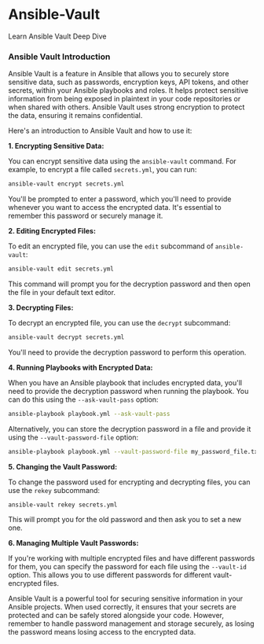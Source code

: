 # Ansible-Vault
Learn Ansible Vault Deep Dive

### Ansible Vault Introduction
Ansible Vault is a feature in Ansible that allows you to securely store sensitive data, such as passwords, encryption keys, API tokens, and other secrets, within your Ansible playbooks and roles. It helps protect sensitive information from being exposed in plaintext in your code repositories or when shared with others. Ansible Vault uses strong encryption to protect the data, ensuring it remains confidential.

Here's an introduction to Ansible Vault and how to use it:

**1. Encrypting Sensitive Data:**

You can encrypt sensitive data using the `ansible-vault` command. For example, to encrypt a file called `secrets.yml`, you can run:

```bash
ansible-vault encrypt secrets.yml
```

You'll be prompted to enter a password, which you'll need to provide whenever you want to access the encrypted data. It's essential to remember this password or securely manage it.

**2. Editing Encrypted Files:**

To edit an encrypted file, you can use the `edit` subcommand of `ansible-vault`:

```bash
ansible-vault edit secrets.yml
```

This command will prompt you for the decryption password and then open the file in your default text editor.

**3. Decrypting Files:**

To decrypt an encrypted file, you can use the `decrypt` subcommand:

```bash
ansible-vault decrypt secrets.yml
```

You'll need to provide the decryption password to perform this operation.

**4. Running Playbooks with Encrypted Data:**

When you have an Ansible playbook that includes encrypted data, you'll need to provide the decryption password when running the playbook. You can do this using the `--ask-vault-pass` option:

```bash
ansible-playbook playbook.yml --ask-vault-pass
```

Alternatively, you can store the decryption password in a file and provide it using the `--vault-password-file` option:

```bash
ansible-playbook playbook.yml --vault-password-file my_password_file.txt
```

**5. Changing the Vault Password:**

To change the password used for encrypting and decrypting files, you can use the `rekey` subcommand:

```bash
ansible-vault rekey secrets.yml
```

This will prompt you for the old password and then ask you to set a new one.

**6. Managing Multiple Vault Passwords:**

If you're working with multiple encrypted files and have different passwords for them, you can specify the password for each file using the `--vault-id` option. This allows you to use different passwords for different vault-encrypted files.

Ansible Vault is a powerful tool for securing sensitive information in your Ansible projects. When used correctly, it ensures that your secrets are protected and can be safely stored alongside your code. However, remember to handle password management and storage securely, as losing the password means losing access to the encrypted data.
